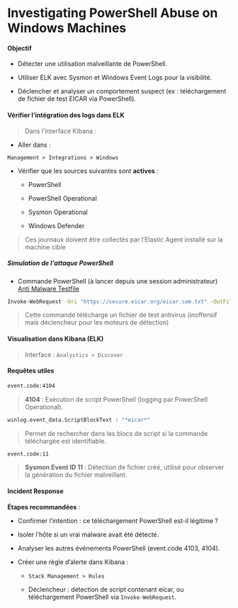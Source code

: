 # Investigating PowerShell Abuse on Windows Machines

#### Objectif

- Détecter une utilisation malveillante de PowerShell.

- Utiliser ELK avec Sysmon et Windows Event Logs pour la visibilité.

- Déclencher et analyser un comportement suspect (ex : téléchargement de fichier de test EICAR via PowerShell).

#### Vérifier l’intégration des logs dans ELK

> Dans l’interface Kibana :

- Aller dans :

`Management > Integrations > Windows`

- Vérifier que les sources suivantes sont **actives** :

  - PowerShell

  - PowerShell Operational

  - Sysmon Operational

  - Windows Defender

> Ces journaux doivent être collectés par l’Elastic Agent installé sur la machine cible

##### Simulation de l'attaque PowerShell

- Commande PowerShell (à lancer depuis une session administrateur) [Anti Malware Testfile](https://www.eicar.org/download-anti-malware-testfile/)

```sh
Invoke-WebRequest -Uri "https://secure.eicar.org/eicar.com.txt" -OutFile "$env:USERPROFILE\Downloads\eicar.com.txt"
```

> Cette commande télécharge un fichier de test antivirus (inoffensif mais déclencheur pour les moteurs de détection)

#### Visualisation dans Kibana (ELK)

> Interface : `Analystics > Discover`

#### Requêtes utiles

```sh
event.code:4104
```

> **4104** : Exécution de script PowerShell (logging par PowerShell Operational).

```sh
winlog.event_data.ScriptBlockText : "*eicar*"
```

> Permet de rechercher dans les blocs de script si la commande téléchargée est identifiable.

```sh
event.code:11
```

> **Sysmon Event ID 11** : Détection de fichier créé, utilisé pour observer la génération du fichier malveillant.

#### Incident Response

**Étapes recommandées** :

- Confirmer l’intention : ce téléchargement PowerShell est-il légitime ?

- Isoler l’hôte si un vrai malware avait été détecté.

- Analyser les autres événements PowerShell (event.code 4103, 4104).

- Créer une règle d’alerte dans Kibana :

  - `Stack Management > Rules`

  - Déclencheur : détection de script contenant eicar, ou téléchargement PowerShell via `Invoke-WebRequest`.

